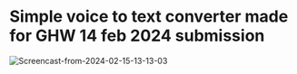 # Simple voice to text converter made for GHW 14 feb 2024 submission

![Screencast-from-2024-02-15-13-13-03](https://github.com/BiscuitBobby/murmer/assets/87699062/6ac264be-d152-4cb9-94f0-35ade23bd573)
